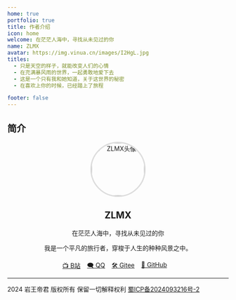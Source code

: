 ```yaml
---
home: true
portfolio: true
title: 作者介绍
icon: home
welcome: 在茫茫人海中，寻找从未见过的你
name: ZLMX
avatar: https://img.vinua.cn/images/I2HgL.jpg
titles:
  - 只是天空的样子，就能改变人们的心情
  - 在充满暴风雨的世界，一起勇敢地爱下去
  - 这是一个只有我和她知道，关于这世界的秘密
  - 在喜欢上你的时候，已经踏上了旅程

footer: false
---
```


## 简介

<!-- 个人介绍 -->
<div style="text-align: center;">
  <img src="https://img.vinua.cn/images/I2HgL.jpg" alt="ZLMX头像" style="width: 120px; height: 120px; border-radius: 50%; border: 3px solid #ddd;">
  <h2>ZLMX</h2>
  <p>在茫茫人海中，寻找从未见过的你</p>
</div>

<!-- 个人简介 -->
<p style="text-align: center;">
  我是一个平凡的旅行者，穿梭于人生的种种风景之中。
</p>

<!-- 社交按钮 -->
<div style="display: flex; justify-content: center; margin-top: 20px;">
  <a href="https://www.bilibili.com" target="_blank" style="margin-right: 15px;">📺 B站</a>
  <a href="https://im.qq.com" target="_blank" style="margin-right: 15px;">🗨️ QQ</a>
  <a href="https://gitee.com" target="_blank" style="margin-right: 15px;">🛠️ Gitee</a>
  <a href="https://github.com" target="_blank" style="margin-right: 15px;">🐙 GitHub</a>
</div>

<MyComponent />

<script setup>
import MyComponent from "@source/example/expand-contact.vue";
</script>

---

2024 岩王帝君 版权所有 保留一切解释权利
  <a href="https://beian.miit.gov.cn/" target="_blank">蜀ICP备2024093216号-2</a>